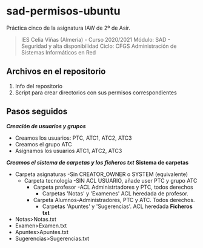 # sad-permisos-ubuntu
Práctica cinco de la asignatura IAW de 2º de Asir.

> IES Celia Viñas (Almería) - Curso 2020/2021
Módulo: SAD - Seguridad y alta disponibilidad
Ciclo: CFGS Administración de Sistemas Informáticos en Red

**Archivos en el repositorio**
------------
1. Info del repositorio
2. Script para crear directorios con sus permisos correspondientes

**Pasos seguidos**
------------

***Creación de usuarios y grupos***

- Creamos los usuarios: PTC, ATC1, ATC2, ATC3
- Creamos el grupo ATC
- Asignamos los usuarios ATC1, ATC2, ATC3

***Creamos el sistema de carpetas y los ficheros txt***
****Sistema de carpetas****
- Carpeta asignaturas -Sin CREATOR_OWNER o SYSTEM (equivalente)
	- Carpeta tecnología -SIN ACL USUARIO, añade user PTC y grupo ATC
		- Carpeta profesor -ACL Administrtadores y PTC, todos derechos
			- Carpetas 'Notas' y 'Examenes' ACL heredada  de profesor.
		- Carpeta Alumnos-Administradores, PTC y ATC. Todos derechos.
			- Carpetas 'Apuntes' y 'Sugerencias'. ACL heredada
****Ficheros txt****
- Notas>Notas.txt
- Examen>Examen.txt
- Apuntes>Apuntes.txt
- Sugerencias>Sugerencias.txt